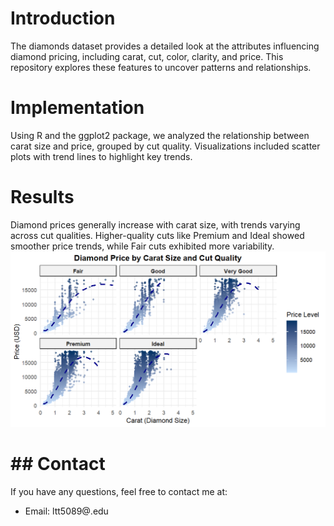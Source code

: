 # Introduction
The diamonds dataset provides a detailed look at the attributes influencing diamond pricing, including carat, cut, color, clarity, and price. This repository explores these features to uncover patterns and relationships.

# Implementation
Using R and the ggplot2 package, we analyzed the relationship between carat size and price, grouped by cut quality. Visualizations included scatter plots with trend lines to highlight key trends.

# Results
Diamond prices generally increase with carat size, with trends varying across cut qualities. Higher-quality cuts like Premium and Ideal showed smoother price trends, while Fair cuts exhibited more variability.
 ![](image.png)
 
# ## Contact
If you have any questions, feel free to contact me at:
- Email: ltt5089@.edu

